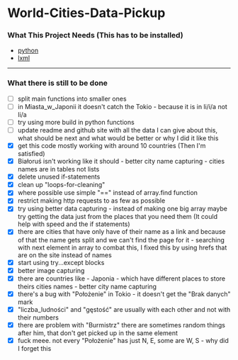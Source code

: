 # World-Cities-Data-Pickup

### What This Project Needs (This has to be installed)
* [python](https://www.python.org/)
* [lxml](https://lxml.de/)

---

### What there is still to be done
- [ ] split main functions into smaller ones
- [ ] in Miasta_w_Japonii it doesn't catch the Tokio - because it is in li/i/a not li/a
- [ ] try using more build in python functions
- [ ] update readme and github site with all the data I can give about this, what should be next and what would be better or why I did it like this
- [x] get this code mostly working with around 10 countries (Then I'm satisfied)
- [x] Białoruś isn't working like it should - better city name capturing - cities names are in tables not lists
- [x] delete unused if-statements
- [x] clean up "loops-for-cleaning"
- [x] where possible use simple "==" instead of array.find function
- [x] restrict making http requests to as few as possible
- [x] try using better data capturing - instead of making one big array maybe try getting the data just from the places that you need them (It could help with speed and the if statements)
- [x] there are cities that have only have of their name as a link and because of that the name gets split and we can't find the page for it - searching with next element in array to combat this, I fixed this by using hrefs that are on the site instead of names
- [x] start using try...except blocks
- [x] better image capturing
- [x] there are countries like - Japonia - which have different places to store theirs cities names - better city name capturing
- [x] there's a bug with "Położenie" in Tokio - it doesn't get the "Brak danych" mark
- [x] "liczba_ludności" and "gęstość" are usually with each other and not with their numbers
- [x] there are problem with "Burmistrz" there are sometimes random things after him, that don't get picked up in the same element
- [x] fuck meee. not every "Położenie" has just N, E, some are W, S - why did I forget this